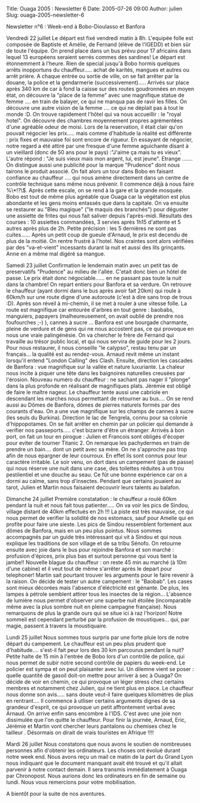 Title: Ouaga 2005 : Newsletter 6
Date: 2005-07-26 09:00
Author: julien
Slug: ouaga-2005-newsletter-6

Newsletter n°6 : Week-end à Bobo-Dioulasso et Banfora

</p>
Vendredi 22 juillet Le départ est fixé vendredi matin à 8h. L'equipée
folle est composée de Baptiste et Amélie, de Fernand (élève de l'IGEDD)
et bien sûr de toute l'équipe. On prend place dans un bus prévu pour 17
africains dans lequel 13 européens seraient serrés commes des sardines!
Le départ est étonnemment à l'heure. Rien de special jusqu'à Bobo hormis
quelques arrêts inopportuns du chauffeur..... achat de karités, mangues
et autres ou arrêt prière. A chaque entrée ou sortie de ville, on se
fait arrêter par la douane, la police et la gendarmerie
(successivement)..... Arrivés sur place après 340 km de car à fond la
caisse sur des routes goudronnées en moyen état, on découvre la "place
de la femme" avec une magnifique statue de femme .... en train de
balayer, ce qui ne manqua pas de ravir les filles. On découvre une autre
vision de la femme .... ce qui ne déplait pas à tout le monde :D. On
trouve rapidement l'hôtel qui va nous accueillir : le "royal hotel". On
découvre des chambres moyennement propres agrémentées d'une agréable
odeur de moisi. Lors de la reservation, il était clair qu'on pouvait
négocier les prix..... mais comme d'habitude la réalité est différente :
prix fixes et mauvaise foi sont encore de rigueur. En essayant de
négocier, notre regard a été attiré par une fresque d'une femme
aguichante disant à un vieillard (donc de 50 ans pour le pays) :"J'aime
ça mais tu es vieux". L'autre répond : "Je suis vieux mais mon argent,
lui, est jeune". Etrange ....... On distingue aussi une publicité pour
la marque "Prudence" dont nous tairons le produit associé. On fait alors
un tour dans Bobo en faisant confiance au chauffeur .... qui nous amène
directement dans un centre de contrôle technique sans même nous
prévenir. Il commence déjà à nous faire %\*!?\$. Après cette escale, on
se rend à la gare et la grande mosquée. Bobo est tout de même plus
agréable que Ouaga car la végétation est plus abondante et les gens
moins entassés que dans la capitale. On va ensuite se restaurer au "Bleu
magique" ("le maquis des branchés") pour déguster une assiette de frites
qui nous fait saliver depuis l'après-midi. Résultats des courses : 10
assiettes commandées, 3 servies après 1h15 d'attente et 5 autres après
plus de 2h. Petite précision : les 5 dernières ne sont pas cuites......
Après un petit coup de gueule d'Arnaud, le prix est decendu de plus de
la moitié. On rentre frustré à l'hotel. Nos craintes sont alors
vérifiées par des "va-et-vient" incessants durant la nuit et aussi des
lits grinçants. Anne en a même mal digéré sa mangue.

</p>
Samedi 23 juillet Confirmation le lendemain matin avec un petit tas de
preservatifs "Prudence" au milieu de l'allée. C'etait donc bien un hôtel
de passe. Le prix était donc négociable...... en ne passant pas toute la
nuit dans la chambre! On repart entiers pour Banfora et sa verdure. On
retrouve le chauffeur (ayant dormi dans le bus après avoir fait 20km)
qui roule à 60km/h sur une route digne d'une autoroute (c'est à dire
sans trop de trous :D). Après son réveil à mi-chemin, il se met à rouler
à une vitesse folle. La route est magnifique car entourée d'arbres en
tout genre : baobabs, manguiers, papayers (malheureusement, on avait
oublié de prendre nos foufourches ;-) ), cannes à sucre ... Banfora est
une bourgade charmante, pleine de verdure et de gens qui ne nous
accostent pas, ce qui provoque en nous une vraie palingénésie. On va
chercher le frère de Fernand qui travaille au trésor public local, et
qui nous servira de guide pour les 2 jours. Pour nous restaurer, il nous
conseille "le calypso", restau tenu par un français... la qualité est au
rendez-vous. Arnaud revit même un instant lorsqu'il entend "London
Calling" des Clash. Ensuite, direction les cascades de Banfora : vue
magnifique sur la vallée et nature luxuriante. La chaleur nous incite à
piquer une tête dans les baignoires naturelles creusées par l'érosion.
Nouveau numéro du chauffeur : ne sachant pas nager il "plonge" dans la
plus profonde en réalisant de magnifiques plats. Jérémie est obligé de
faire le maître nageur. Le chauffeur tente aussi une cabriole en
descendant les marches nous permettant de retourner au bus.... On se
rend aussi au Dômes de Banfora, dômes de pierres naturels formés par des
courants d'eau. On a une vue magnifique sur les champs de cannes à sucre
(les seuls du Burkina). Direction le lac de Tengrela, connu pour sa
colonie d'hippopotames. On se fait arrêter en chemin par un policier qui
demande à verifier nos passeports..... c'est bizarre d'être un étranger.
Arrivés à bon port, on fait un tour en pirogue : Julien et Francois sont
obligés d'écoper pour eviter de tourner Titanic 2. On remarque les
pachydermes en train de prendre un bain.... dont un petit avec sa mère.
On ne s'approche pas trop afin de nous epargner de leur courroux. En
effet ils sont connus pour leur caractère irritable. Le soir venu, on
dort dans un campement (pas de passe) qui nous réserve une nuit dans une
case, des toilettes réduites à un trou pestilentiel et une douche au
seau. Ce fût une bonne expérience car on a dormi au calme, sans trop
d'insectes. Pendant que certains jouaient au tarot, Julien et Martin
nous faisaient decouvrir leurs talents au balafon.

</p>
Dimanche 24 juillet Première constatation : le chauffeur a roulé 60km
pendant la nuit et nous fait tous patienter..... On va voir les pics de
Sindou, village distant de 40km effectués en 2h !!! La piste est très
mauvaise, ce qui nous permet de verifier la solidité de nos estomacs,
sauf pour Amelie qui en profite pour faire une sieste. Les pics de
Sindou ressemblent fortement aux dômes de Banfora, mais en un peu plus
pointus. Nous sommes accompagnés par un guide très intéressant qui vit à
Sindou et qui nous explique les traditions de son village et de sa tribu
Sénofo. On retourne ensuite avec joie dans le bus pour rejoindre Banfora
et son marché : profusion d'épices, prix plus bas et surtout personne
qui vous tient la jambe!! Nouvelle blague du chauffeur : on reste 45 min
au marché (à 10m d'une cabine) et il veut tout de même s'arrêter après
le depart pour telephoner! Martin sait pourtant trouver les arguments
pour le faire revenir à la raison. On décide de tester un autre
campement : le "Baobab". Les cases sont mieux décorées mais l'absence
d'éléctricité est génante. De plus, les lampes à pétrole semblent
attirer tous les insectes de la région... L'absence de lumière nous
permet d'observer une superbe nuit étoilée (incomparable même avec la
plus sombre nuit en pleine campagne française). Nous remarquons de plus
la grande ours qui se situe ici à raz l'horizon! Notre sommeil est
cependant perturbé par la profusion de moustiques... qui, par magie,
passent à travers la moustiquaire.

</p>
Lundi 25 juillet Nous sommes tous surpris par une forte pluie lors de
notre départ du campement. Le chauffeur est un peu plus prudent que
d'habitude.... s'est-il fait peur lors des 30 km parcourus pendant la
nuit? Petite halte de 15 min à l'entrée de Bobo lors d'un contrôle de
police, qui nous permet de subir notre second contrôle de papiers du
week-end. Le policier est sympa et on peut plaisanter avec lui. Un
dilemne vient se poser : quelle quantité de gasoil doit-on mettre pour
arriver à sec à Ouaga? On décide de voir en chemin, ce qui provoque un
léger stress chez certains membres et notamment chez Julien, qui ne
tient plus en place. Le chauffeur nous donne son avis..... sans doute
veut-il faire quelques kilomètres de plus en rentrant.... Il commence à
utliser certains arguments dignes de sa grandeur d'esprit, ce qui
provoque un petit affrontement verbal avec Arnaud. On arrive enfin sans
encombre à l'IDS. C'est avec une joie non dissimulée que l'on quitte le
chauffeur. Pour finir la journée, Arnaud, Eric, Jérémie et Martin vont
chercher leurs pantalons ou chemises chez le tailleur . Désormais on
dirait de vrais touristes en Afrique !!!!

</p>
Mardi 26 juillet Nous constatons que nous avons le soutien de nombreuses
personnes afin d'obtenir les ordinateurs. Les choses ont évolué durant
notre week end. Nous avons reçu un mail ce matin de la part du Grand
Lyon nous indiquant que le document manquant avait été trouvé et qu'il
allait parvenir à notre contact demain. Il sera transmis immédiatement à
Ouaga par Chronopost. Nous aurions donc les ordinateurs en fin de
semaine ou lundi. Nous vous remercions pour votre mobilisation.

</p>
A bientôt pour la suite de nos aventures.

</p>

